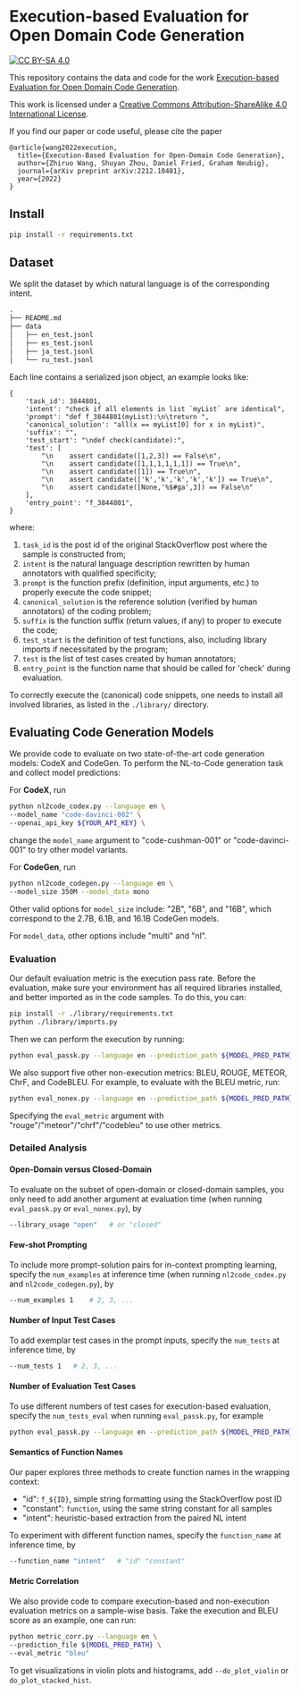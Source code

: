 # Execution-based Evaluation for Open Domain Code Generation

[![CC BY-SA 4.0][cc-by-sa-shield]][cc-by-sa]

This repository contains the data and code for the work [Execution-based Evaluation for Open Domain Code Generation](https://arxiv.org/pdf/2212.10481.pdf).

This work is licensed under a
[Creative Commons Attribution-ShareAlike 4.0 International License][cc-by-sa].

[cc-by-sa]: http://creativecommons.org/licenses/by-sa/4.0/
[cc-by-sa-image]: https://licensebuttons.net/l/by-sa/4.0/88x31.png
[cc-by-sa-shield]: https://img.shields.io/badge/License-CC%20BY--SA%204.0-lightgrey.svg

If you find our paper or code useful, please cite the paper

```
@article{wang2022execution,
  title={Execution-Based Evaluation for Open-Domain Code Generation},
  author={Zhiruo Wang, Shuyan Zhou, Daniel Fried, Graham Neubig},
  journal={arXiv preprint arXiv:2212.10481},
  year={2022}
}
```

## Install

```bash
pip install -r requirements.txt
```

## Dataset

We split the dataset by which natural language is of the corresponding intent.

```markdown
.
├── README.md
├── data
│   ├── en_test.jsonl
│   ├── es_test.jsonl
│   ├── ja_test.jsonl
│   └── ru_test.jsonl
```

Each line contains a serialized json object, an example looks like:

```
{
    'task_id': 3844801,
    'intent': "check if all elements in list `myList` are identical", 
    'prompt': "def f_3844801(myList):\n\treturn ",
    'canonical_solution': "all(x == myList[0] for x in myList)",
    'suffix': "",
    'test_start': "\ndef check(candidate):",
    'test': [
        "\n    assert candidate([1,2,3]) == False\n", 
        "\n    assert candidate([1,1,1,1,1,1]) == True\n",
        "\n    assert candidate([1]) == True\n",
        "\n    assert candidate(['k','k','k','k','k']) == True\n",
        "\n    assert candidate([None,'%$#ga',3]) == False\n"
    ],
    'entry_point': "f_3844801",
}
```

where:

1. `task_id` is the post id of the original StackOverflow post where the sample is constructed from;
2. `intent` is the natural language description rewritten by human annotators with qualified specificity;
3. `prompt` is the function prefix (definition, input arguments, etc.) to properly execute the code snippet;
4. `canonical_solution` is the reference solution (verified by human annotators) of the coding problem;
5. `suffix` is the function suffix (return values, if any) to proper to execute the code;
6. `test_start` is the definition of test functions, also, including library imports if necessitated by the program;
7. `test` is the list of test cases created by human annotators;
8. `entry_point` is the function name that should be called for 'check' during evaluation.

To correctly execute the (canonical) code snippets, one needs to install all involved libraries, as listed in the `./library/` directory.


## Evaluating Code Generation Models

We provide code to evaluate on two state-of-the-art code generation models: CodeX and CodeGen. To perform the NL-to-Code generation task and collect model predictions:

For __CodeX__, run

```bash
python nl2code_codex.py --language en \
--model_name "code-davinci-002" \
--openai_api_key ${YOUR_API_KEY} \
```

change the `model_name` argument to "code-cushman-001" or "code-davinci-001" to try other model variants.

For __CodeGen__, run

```bash
python nl2code_codegen.py --language en \
--model_size 350M --model_data mono 
```

Other valid options for `model_size` include: "2B", "6B", and "16B", which correspond to the 2.7B, 6.1B, and 16.1B CodeGen models.

For `model_data`, other options include "multi" and "nl".

### Evaluation

Our default evaluation metric is the execution pass rate.
Before the evaluation, make sure your environment has all required libraries installed, and better imported as in the code samples. To do this, you can:

```bash
pip install -r ./library/requirements.txt 
python ./library/imports.py
```

Then we can perform the execution by running:

```bash
python eval_passk.py --language en --prediction_path ${MODEL_PRED_PATH}
```

We also support five other non-execution metrics: BLEU, ROUGE, METEOR, ChrF, and CodeBLEU.
For example, to evaluate with the BLEU metric, run:

```bash
python eval_nonex.py --language en --prediction_path ${MODEL_PRED_PATH} --eval_metric bleu
```

Specifying the `eval_metric` argument with "rouge"/"meteor"/"chrf"/"codebleu" to use other metrics.

### Detailed Analysis

#### Open-Domain versus Closed-Domain

To evaluate on the subset of open-domain or closed-domain samples, you only need to add another argument at evaluation time (when running `eval_passk.py` or `eval_nonex.py`), by

```bash
--library_usage "open"   # or "closed"
```

#### Few-shot Prompting

To include more prompt-solution pairs for in-context prompting learning, specify the `num_examples` at inference time (when running `nl2code_codex.py` and `nl2code_codegen.py`), by

```bash
--num_examples 1    # 2, 3, ... 
```

#### Number of Input Test Cases

To add exemplar test cases in the prompt inputs, specify the `num_tests` at inference time, by

```bash
--num_tests 1   # 2, 3, ...
```

#### Number of Evaluation Test Cases

To use different numbers of test cases for execution-based evaluation, specify the `num_tests_eval` when running `eval_passk.py`, for example

```bash
python eval_passk.py --language en --prediction_path ${MODEL_PRED_PATH} --num_tests_eval 1 
```

#### Semantics of Function Names

Our paper explores three methods to create function names in the wrapping context:

* "id": `f_${ID}`, simple string formatting using the StackOverflow post ID
* "constant": `function`, using the same string constant for all samples
* "intent": heuristic-based extraction from the paired NL intent

To experiment with different function names, specify the `function_name` at inference time, by

```bash
--function_name "intent"   # "id" "constant"
```

#### Metric Correlation

We also provide code to compare execution-based and non-execution evaluation metrics on a sample-wise basis. Take the execution and BLEU score as an example, one can run:

```bash
python metric_corr.py --language en \
--prediction_file ${MODEL_PRED_PATH} \
--eval_metric "bleu"
```

To get visualizations in violin plots and histograms, add `--do_plot_violin` or `do_plot_stacked_hist`.
